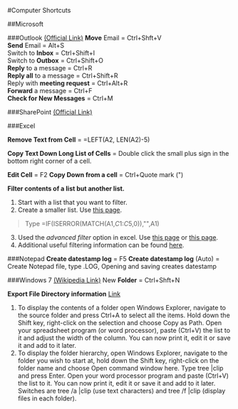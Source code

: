 #Computer Shortcuts

##Microsoft

###Outlook [(Official Link)](https://support.office.com/en-us/article/Keyboard-shortcuts-for-Microsoft-Outlook-2013-and-2016-3E1090F6-A616-42DB-ABF5-269CA3D553EE)
**Move** Email  = Ctrl+Shft+V   
**Send** Email  = Alt+S    
Switch to **Inbox** = Ctrl+Shift+I  
Switch to **Outbox** = Ctrl+Shift+O  
**Reply** to a message = Ctrl+R  
**Reply all** to a message = Ctrl+Shift+R  
Reply with **meeting request** = Ctrl+Alt+R  
**Forward** a message = Ctrl+F  
**Check for New Messages** = Ctrl+M

###SharePoint [(Official Link)](https://support.office.com/en-us/article/Keyboard-shortcuts-for-SharePoint-products-7dec847a-4f2a-47f6-9964-0ea1fba45160)


###Excel

**Remove Text from Cell** = =LEFT(A2, LEN(A2)-5)

**Copy Text Down Long List of Cells** = Double click the small plus sign in the bottom right corner of a cell.

**Edit Cell** = F2
**Copy Down from a cell** = Ctrl+Quote mark (")

**Filter contents of a list but another list.**

1. Start with a list that you want to filter.  
2. Create a smaller list. Use [this page](https://support.microsoft.com/en-us/kb/213367).  
> Type =IF(ISERROR(MATCH(A1,$C$1:$C$5,0)),"",A1) 

3. Used the *advanced filter* option in excel. Use [this page](https://superuser.com/questions/623380/excel-filter-a-column-by-more-than-two-values) or [this page](http://www.excel-easy.com/examples/advanced-filter.html).
4. Additional useful filtering information can be found [here](http://www.excelfunctions.net/ExcelAdvancedFilter.html).

###Notepad
**Create datestamp log** = F5
**Create datestamp log** (Auto) = Create Notepad file, type .LOG, Opening and saving creates datestamp

###Windows 7 [(Wikipedia Link)](https://en.wikipedia.org/wiki/Table_of_keyboard_shortcuts)
New **Folder** = Ctrl+Shft+N 

**Export File Directory information** [Link](https://answers.microsoft.com/en-us/windows/forum/windows_7-files/how-do-i-export-file-directory-information-in-csv/1f1e217f-026f-46ae-a95e-ede4fdc1172d?auth=1)   
1. To display the contents of a folder open Windows Explorer, navigate to the source folder and press Ctrl+A to select all the items. Hold down the Shift key, right-click on the selection and choose Copy as Path. Open your spreadsheet program (or word processor), paste (Ctrl+V) the list to it and adjust the width of the column. You can now print it, edit it or save it and add to it later.  
2. To display the folder hierarchy, open Windows Explorer, navigate to the folder you wish to start at, hold down the Shift key, right-click on the folder name and choose Open command window here. Type tree |clip and press Enter. Open your word processor program and paste (Ctrl+V) the list to it. You can now print it, edit it or save it and add to it later.
Switches are tree /a |clip (use text characters) and tree /f |clip (display files in each folder).  





